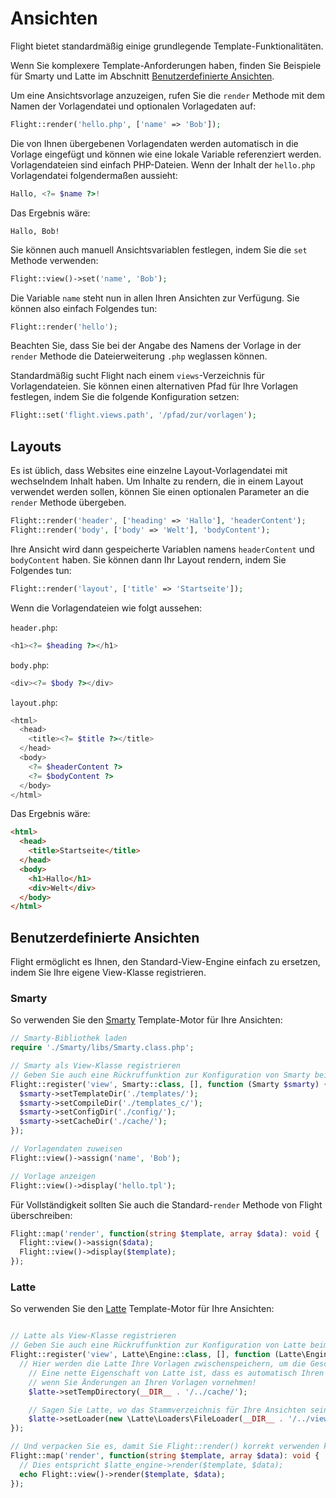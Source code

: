# Ansichten

Flight bietet standardmäßig einige grundlegende Template-Funktionalitäten.

Wenn Sie komplexere Template-Anforderungen haben, finden Sie Beispiele für Smarty und Latte im Abschnitt [Benutzerdefinierte Ansichten](#benutzerdefinierte-ansichten).

Um eine Ansichtsvorlage anzuzeigen, rufen Sie die `render` Methode mit dem Namen der Vorlagendatei und optionalen Vorlagedaten auf:

```php
Flight::render('hello.php', ['name' => 'Bob']);
```

Die von Ihnen übergebenen Vorlagendaten werden automatisch in die Vorlage eingefügt und können wie eine lokale Variable referenziert werden. Vorlagendateien sind einfach PHP-Dateien. Wenn der Inhalt der `hello.php` Vorlagendatei folgendermaßen aussieht:

```php
Hallo, <?= $name ?>!
```

Das Ergebnis wäre:

```
Hallo, Bob!
```

Sie können auch manuell Ansichtsvariablen festlegen, indem Sie die `set` Methode verwenden:

```php
Flight::view()->set('name', 'Bob');
```

Die Variable `name` steht nun in allen Ihren Ansichten zur Verfügung. Sie können also einfach Folgendes tun:

```php
Flight::render('hello');
```

Beachten Sie, dass Sie bei der Angabe des Namens der Vorlage in der `render` Methode die Dateierweiterung `.php` weglassen können.

Standardmäßig sucht Flight nach einem `views`-Verzeichnis für Vorlagendateien. Sie können einen alternativen Pfad für Ihre Vorlagen festlegen, indem Sie die folgende Konfiguration setzen:

```php
Flight::set('flight.views.path', '/pfad/zur/vorlagen');
```

## Layouts

Es ist üblich, dass Websites eine einzelne Layout-Vorlagendatei mit wechselndem Inhalt haben. Um Inhalte zu rendern, die in einem Layout verwendet werden sollen, können Sie einen optionalen Parameter an die `render` Methode übergeben.

```php
Flight::render('header', ['heading' => 'Hallo'], 'headerContent');
Flight::render('body', ['body' => 'Welt'], 'bodyContent');
```

Ihre Ansicht wird dann gespeicherte Variablen namens `headerContent` und `bodyContent` haben. Sie können dann Ihr Layout rendern, indem Sie Folgendes tun:

```php
Flight::render('layout', ['title' => 'Startseite']);
```

Wenn die Vorlagendateien wie folgt aussehen:

`header.php`:

```php
<h1><?= $heading ?></h1>
```

`body.php`:

```php
<div><?= $body ?></div>
```

`layout.php`:

```php
<html>
  <head>
    <title><?= $title ?></title>
  </head>
  <body>
    <?= $headerContent ?>
    <?= $bodyContent ?>
  </body>
</html>
```

Das Ergebnis wäre:

```html
<html>
  <head>
    <title>Startseite</title>
  </head>
  <body>
    <h1>Hallo</h1>
    <div>Welt</div>
  </body>
</html>
```

## Benutzerdefinierte Ansichten

Flight ermöglicht es Ihnen, den Standard-View-Engine einfach zu ersetzen, indem Sie Ihre eigene View-Klasse registrieren.

### Smarty

So verwenden Sie den [Smarty](http://www.smarty.net/) Template-Motor für Ihre Ansichten:

```php
// Smarty-Bibliothek laden
require './Smarty/libs/Smarty.class.php';

// Smarty als View-Klasse registrieren
// Geben Sie auch eine Rückruffunktion zur Konfiguration von Smarty beim Laden an
Flight::register('view', Smarty::class, [], function (Smarty $smarty) {
  $smarty->setTemplateDir('./templates/');
  $smarty->setCompileDir('./templates_c/');
  $smarty->setConfigDir('./config/');
  $smarty->setCacheDir('./cache/');
});

// Vorlagendaten zuweisen
Flight::view()->assign('name', 'Bob');

// Vorlage anzeigen
Flight::view()->display('hello.tpl');
```

Für Vollständigkeit sollten Sie auch die Standard-`render` Methode von Flight überschreiben:

```php
Flight::map('render', function(string $template, array $data): void {
  Flight::view()->assign($data);
  Flight::view()->display($template);
});
```

### Latte

So verwenden Sie den [Latte](https://latte.nette.org/) Template-Motor für Ihre Ansichten:

```php

// Latte als View-Klasse registrieren
// Geben Sie auch eine Rückruffunktion zur Konfiguration von Latte beim Laden an
Flight::register('view', Latte\Engine::class, [], function (Latte\Engine $latte) {
  // Hier werden die Latte Ihre Vorlagen zwischenspeichern, um die Geschwindigkeit zu erhöhen
	// Eine nette Eigenschaft von Latte ist, dass es automatisch Ihren Zwischenspeicher aktualisiert
	// wenn Sie Änderungen an Ihren Vorlagen vornehmen!
	$latte->setTempDirectory(__DIR__ . '/../cache/');

	// Sagen Sie Latte, wo das Stammverzeichnis für Ihre Ansichten sein wird.
	$latte->setLoader(new \Latte\Loaders\FileLoader(__DIR__ . '/../views/'));
});

// Und verpacken Sie es, damit Sie Flight::render() korrekt verwenden können
Flight::map('render', function(string $template, array $data): void {
  // Dies entspricht $latte_engine->render($template, $data);
  echo Flight::view()->render($template, $data);
});
```  